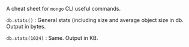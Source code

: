 A cheat sheet for `mongo` CLI useful commands.

`db.stats()` : General stats (including size and average object size in db. Output in bytes.

`db.stats(1024)` : Same. Output in KB.
